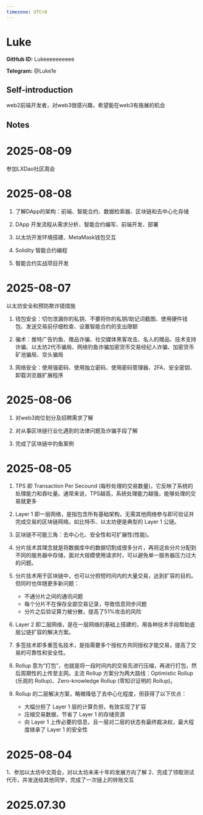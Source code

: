 ```yaml
---
timezone: UTC+8
---
```


# Luke

**GitHub ID:** Lukeeeeeeeeee

**Telegram:** @Luke1e

## Self-introduction

web2前端开发者，对web3很感兴趣，希望能在web3有施展的机会

## Notes

<!-- Content_START -->
# 2025-08-09

参加LXDao社区周会

# 2025-08-08

1. 了解DApp的架构：前端、智能合约、数据检索器、区块链和去中心化存储

2. DApp 开发流程从需求分析、智能合约编写、前端开发、部署

3. 以太坊开发环境搭建、MetaMask钱包交互

4. Solidity 智能合约编程

5. 智能合约实战项目开发

# 2025-08-07

以太坊安全和预防欺诈错措施

1. 钱包安全：切勿泄漏你的私钥、不要将你的私钥/助记词截图、使用硬件钱包、发送交易前仔细检查、设置智能合约的支出限额

2. 骗术：推特广告钓鱼、赠品诈骗、社交媒体黑客攻击、名人的赠品、技术支持诈骗、以太坊2代币骗局、网络钓鱼诈骗加密货币交易经纪人诈骗、加密货币矿池骗局、空头骗局

3. 网络安全：使用强密码、使用独立密码、使用密码管理器、2FA、安全密钥、卸载浏览器扩展程序

# 2025-08-06

1. 对web3岗位划分及招聘需求了解

2. 对从事区块链行业化遇到的法律问题及诈骗手段了解

3. 完成了区块链中钓鱼案例

# 2025-08-05

1. TPS 即 Transaction Per Secound (每秒处理的交易数量)，它反映了系统的处理能力和吞吐量。通常来说，TPS越高，系统处理能力越强，能够处理的交易就更多

2. Layer 1 即一层网络，是指包含所有基础架构，无需其他网络参与即可验证并完成交易的区块链网络。如比特币、以太坊便是典型的 Layer 1 公链。

3. 区块链不可能三角：去中心化、安全性和可扩展性(性能)。

4. 分片技术其理念就是将数据库中的数据切割成很多分片，再将这些分片分配到不同的服务器中存储，面对大规模使用请求时，可以避免单一服务器压力过大的问题。

5. 分片技术用于区块链中，也可以分担短时间内的大量交易，达到扩容的目的。但同时也伴随更多新问题：
    - 不通分片之间的通讯问题
    - 每个分片不在保存全部交易记录，导致信息同步问题
    - 分片之后验证算力被分散，提高了51%攻击的风险

6. Layer 2 即二层网络，是在一层网络的基础上搭建的，用各种技术手段帮助底层公链扩容的解决方案。

7. 多签技术即多重签名技术，是指需要多个授权方共同授权才能交易，提高了交易的可靠性和安全性。

8. Rollup 意为“打包”，也就是将一段时间内的交易先进行压缩，再进行打包，然后周期性的上传至主网。主流 Rollup 方案分为两大路线：Optimistic Rollup (乐观的 Rollup)、Zero-knowledge Rollup (零知识证明的 Rollup)。

9. Rollup 的二层解决方案，略微降低了去中心化程度，但获得了以下优点：
    - 大幅分担了 Layer 1 层的计算负担，有效实现了扩容
    - 压缩交易数据，节省了 Layer 1 的存储资源
    - 向 Layer 1 上传必要的信息，且一层对二层的状态有最终裁决权，最大程度继承了 Layer 1 的安全性

# 2025-08-04

1、参加以太坊中文周会，对以太坊未来十年的发展方向了解
2、完成了领取测试代币，并发送给其他同学，完成了一次链上的转账交互


# 2025.07.30


<!-- Content_END -->
